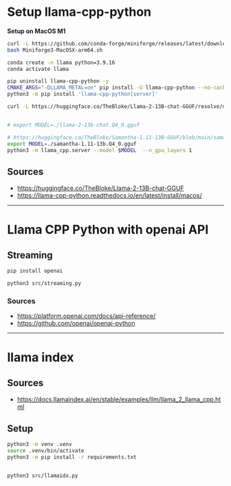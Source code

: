 # Setup llama-cpp-python

**Setup on MacOS M1**

```bash
curl -L https://github.com/conda-forge/miniforge/releases/latest/download/Miniforge3-MacOSX-arm64.sh -o Miniforge3-MacOSX-arm64.sh
bash Miniforge3-MacOSX-arm64.sh
```

```bash
conda create -n llama python=3.9.16
conda activate llama

pip uninstall llama-cpp-python -y
CMAKE_ARGS="-DLLAMA_METAL=on" pip install -U llama-cpp-python --no-cache-dir
python3 -m pip install 'llama-cpp-python[server]'

curl -L https://huggingface.co/TheBloke/Llama-2-13B-chat-GGUF/resolve/main/llama-2-13b-chat.Q4_0.gguf?download=true -o llama-2-13b-chat.Q4_0.gguf


# export MODEL=./llama-2-13b-chat.Q4_0.gguf

# https://huggingface.co/TheBloke/Samantha-1.11-13B-GGUF/blob/main/samantha-1.11-13b.Q4_0.gguf
export MODEL=./samantha-1.11-13b.Q4_0.gguf
python3 -m llama_cpp.server --model $MODEL  --n_gpu_layers 1
```

## Sources

- https://huggingface.co/TheBloke/Llama-2-13B-chat-GGUF
- https://llama-cpp-python.readthedocs.io/en/latest/install/macos/

---

# Llama CPP Python with openai API

## Streaming

```bash
pip install openai

python3 src/streaming.py
```

### Sources

- https://platform.openai.com/docs/api-reference/
- https://github.com/openai/openai-python

---

# llama index

## Sources

- https://docs.llamaindex.ai/en/stable/examples/llm/llama_2_llama_cpp.html

## Setup

```bash
python3 -m venv .venv
source .venv/bin/activate
python3 -m pip install -r requirements.txt


python3 src/llamaidx.py
```